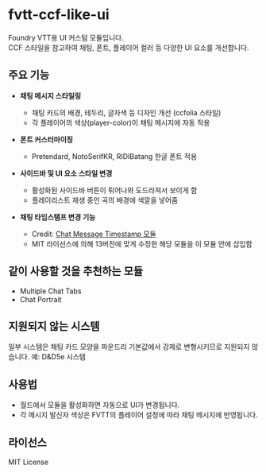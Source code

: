 # fvtt-ccf-like-ui

Foundry VTT용 UI 커스텀 모듈입니다.  
CCF 스타일을 참고하여 채팅, 폰트, 플레이어 컬러 등 다양한 UI 요소를 개선합니다.

## 주요 기능

- **채팅 메시지 스타일링**  
  - 채팅 카드의 배경, 테두리, 글자색 등 디자인 개선 (ccfolia 스타일)
  - 각 플레이어의 색상(player-color)이 채팅 메시지에 자동 적용

- **폰트 커스터마이징**  
  - Pretendard, NotoSerifKR, RIDIBatang 한글 폰트 적용

- **사이드바 및 UI 요소 스타일 변경**  
  - 활성화된 사이드바 버튼이 튀어나와 도드라져서 보이게 함
  - 플레이리스트 재생 중인 곡의 배경에 색깔을 넣어줌

- **채팅 타임스탬프 변경 기능**
  - Credit: [Chat Message Timestamp 모듈](https://github.com/jsavko/chat-timestamp) 
  - MIT 라이선스에 의해 13버전에 맞게 수정한 해당 모듈을 이 모듈 안에 삽입함

## 같이 사용할 것을 추천하는 모듈

  - Multiple Chat Tabs
  - Chat Portrait

## 지원되지 않는 시스템

일부 시스템은 채팅 카드 모양을 파운드리 기본값에서 강제로 변형시키므로 지원되지 않습니다. 
예: D&D5e 시스템
  
## 사용법

- 월드에서 모듈을 활성화하면 자동으로 UI가 변경됩니다.
- 각 메시지 발신자 색상은 FVTT의 플레이어 설정에 따라 채팅 메시지에 반영됩니다.

## 라이선스

MIT License
